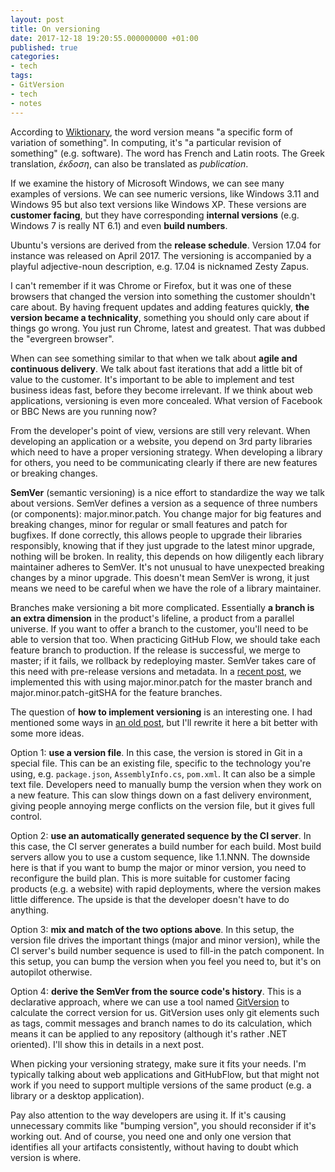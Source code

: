 ```yaml
---
layout: post
title: On versioning
date: 2017-12-18 19:20:55.000000000 +01:00
published: true
categories:
- tech
tags:
- GitVersion
- tech
- notes
---
```


According to <a href="https://en.wiktionary.org/wiki/version" target="_blank" rel="noopener">Wiktionary</a>, the word version means "a specific form of variation of something". In computing, it's "a particular revision of something" (e.g. software). The word has French and Latin roots. The Greek translation, <em>έκδοση</em>, can also be translated as <em>publication</em>.

<!--more-->

If we examine the history of Microsoft Windows, we can see many examples of versions. We can see numeric versions, like Windows 3.11 and Windows 95 but also text versions like Windows XP. These versions are <strong>customer facing</strong>, but they have corresponding <strong>internal versions</strong> (e.g. Windows 7 is really NT 6.1) and even <strong>build numbers</strong>.

Ubuntu's versions are derived from the <strong>release schedule</strong>. Version 17.04 for instance was released on April 2017. The versioning is accompanied by a playful adjective-noun description, e.g. 17.04 is nicknamed Zesty Zapus.

I can't remember if it was Chrome or Firefox, but it was one of these browsers that changed the version into something the customer shouldn't care about. By having frequent updates and adding features quickly, <strong>the version became a technicality</strong>, something you should only care about if things go wrong. You just run Chrome, latest and greatest. That was dubbed the "evergreen browser".

When can see something similar to that when we talk about <strong>agile and continuous delivery</strong>. We talk about fast iterations that add a little bit of value to the customer. It's important to be able to implement and test business ideas fast, before they become irrelevant. If we think about web applications, versioning is even more concealed. What version of Facebook or BBC News are you running now?

From the developer's point of view, versions are still very relevant. When developing an application or a website, you depend on 3rd party libraries which need to have a proper versioning strategy. When developing a library for others, you need to be communicating clearly if there are new features or breaking changes.

<strong>SemVer</strong> (semantic versioning) is a nice effort to standardize the way we talk about versions. SemVer defines a version as a sequence of three numbers (or components): major.minor.patch. You change major for big features and breaking changes, minor for regular or small features and patch for bugfixes. If done correctly, this allows people to upgrade their libraries responsibly, knowing that if they just upgrade to the latest minor upgrade, nothing will be broken. In reality, this depends on how diligently each library maintainer adheres to SemVer. It's not unusual to have unexpected breaking changes by a minor upgrade. This doesn't mean SemVer is wrong, it just means we need to be careful when we have the role of a library maintainer.

Branches make versioning a bit more complicated. Essentially <strong>a branch is an extra dimension</strong> in the product's lifeline, a product from a parallel universe. If you want to offer a branch to the customer, you'll need to be able to version that too. When practicing GitHub Flow, we should take each feature branch to production. If the release is successful, we merge to master; if it fails, we rollback by redeploying master. SemVer takes care of this need with pre-release versions and metadata. In a <a href="{{ site.baseurl }}/2017/12/02/cd-with-helm-part-5-versioned-artifacts.html" target="_blank" rel="noopener">recent post</a>, we implemented this with using major.minor.patch for the master branch and major.minor.patch-gitSHA for the feature branches.

The question of <strong>how to implement versioning</strong> is an interesting one. I had mentioned some ways in <a href="{{ site.baseurl }}/2016/08/20/automatic-versioning-of-npm-packages.html" target="_blank" rel="noopener">an old post</a>, but I'll rewrite it here a bit better with some more ideas.

Option 1: <strong>use a version file</strong>. In this case, the version is stored in Git in a special file. This can be an existing file, specific to the technology you're using, e.g. <code>package.json</code>, <code>AssemblyInfo.cs</code>, <code>pom.xml</code>. It can also be a simple text file. Developers need to manually bump the version when they work on a new feature. This can slow things down on a fast delivery environment, giving people annoying merge conflicts on the version file, but it gives full control.

Option 2: <strong>use an automatically generated sequence by the CI server</strong>. In this case, the CI server generates a build number for each build. Most build servers allow you to use a custom sequence, like 1.1.NNN. The downside here is that if you want to bump the major or minor version, you need to reconfigure the build plan. This is more suitable for customer facing products (e.g. a website) with rapid deployments, where the version makes little difference. The upside is that the developer doesn't have to do anything.

Option 3: <strong>mix and match of the two options above</strong>. In this setup, the version file drives the important things (major and minor version), while the CI server's build number sequence is used to fill-in the patch component. In this setup, you can bump the version when you feel you need to, but it's on autopilot otherwise.

Option 4: <strong>derive the SemVer from the source code's history</strong>. This is a declarative approach, where we can use a tool named <a href="https://github.com/GitTools/GitVersion" target="_blank" rel="noopener">GitVersion</a> to calculate the correct version for us. GitVersion uses only git elements such as tags, commit messages and branch names to do its calculation, which means it can be applied to any repository (although it's rather .NET oriented). I'll show this in details in a next post.

When picking your versioning strategy, make sure it fits your needs. I'm typically talking about web applications and GitHubFlow, but that might not work if you need to support multiple versions of the same product (e.g. a library or a desktop application).

Pay also attention to the way developers are using it. If it's causing unnecessary commits like "bumping version", you should reconsider if it's working out. And of course, you need one and only one version that identifies all your artifacts consistently, without having to doubt which version is where.
